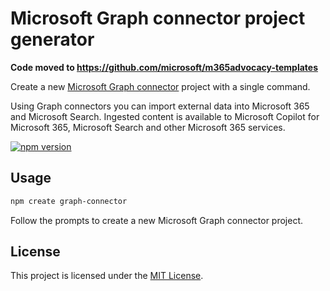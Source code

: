 # Microsoft Graph connector project generator

**Code moved to https://github.com/microsoft/m365advocacy-templates**

Create a new [Microsoft Graph connector](https://learn.microsoft.com/graph/connecting-external-content-connectors-overview) project with a single command.

Using Graph connectors you can import external data into Microsoft 365 and Microsoft Search. Ingested content is available to Microsoft Copilot for Microsoft 365, Microsoft Search and other Microsoft 365 services.

[![npm version](https://badge.fury.io/js/create-graph-connector.svg)](https://badge.fury.io/js/create-graph-connector)

## Usage

```bash
npm create graph-connector
```

Follow the prompts to create a new Microsoft Graph connector project.

## License

This project is licensed under the [MIT License](LICENSE).
